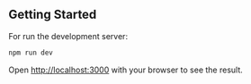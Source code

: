 



## Getting Started

For run the development server:

```bash
npm run dev
```

Open [http://localhost:3000](http://localhost:3000) with your browser to see the result.


